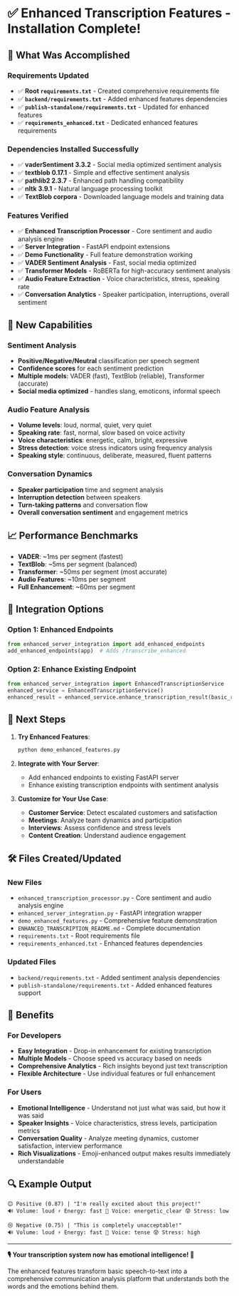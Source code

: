 # ✅ Enhanced Transcription Features - Installation Complete!

## 🎯 What Was Accomplished

### **Requirements Updated**
- ✅ **Root `requirements.txt`** - Created comprehensive requirements file
- ✅ **`backend/requirements.txt`** - Added enhanced features dependencies  
- ✅ **`publish-standalone/requirements.txt`** - Updated for enhanced features
- ✅ **`requirements_enhanced.txt`** - Dedicated enhanced features requirements

### **Dependencies Installed Successfully**
- ✅ **vaderSentiment 3.3.2** - Social media optimized sentiment analysis
- ✅ **textblob 0.17.1** - Simple and effective sentiment analysis  
- ✅ **pathlib2 2.3.7** - Enhanced path handling compatibility
- ✅ **nltk 3.9.1** - Natural language processing toolkit
- ✅ **TextBlob corpora** - Downloaded language models and training data

### **Features Verified**
- ✅ **Enhanced Transcription Processor** - Core sentiment and audio analysis engine
- ✅ **Server Integration** - FastAPI endpoint extensions
- ✅ **Demo Functionality** - Full feature demonstration working
- ✅ **VADER Sentiment Analysis** - Fast, social media optimized
- ✅ **Transformer Models** - RoBERTa for high-accuracy sentiment analysis  
- ✅ **Audio Feature Extraction** - Voice characteristics, stress, speaking rate
- ✅ **Conversation Analytics** - Speaker participation, interruptions, overall sentiment

## 🚀 New Capabilities

### **Sentiment Analysis**
- **Positive/Negative/Neutral** classification per speech segment
- **Confidence scores** for each sentiment prediction
- **Multiple models**: VADER (fast), TextBlob (reliable), Transformer (accurate)
- **Social media optimized** - handles slang, emoticons, informal speech

### **Audio Feature Analysis**
- **Volume levels**: loud, normal, quiet, very quiet
- **Speaking rate**: fast, normal, slow based on voice activity
- **Voice characteristics**: energetic, calm, bright, expressive  
- **Stress detection**: voice stress indicators using frequency analysis
- **Speaking style**: continuous, deliberate, measured, fluent patterns

### **Conversation Dynamics**
- **Speaker participation** time and segment analysis
- **Interruption detection** between speakers
- **Turn-taking patterns** and conversation flow
- **Overall conversation sentiment** and engagement metrics

## 📈 Performance Benchmarks
- **VADER**: ~1ms per segment (fastest)
- **TextBlob**: ~5ms per segment (balanced)  
- **Transformer**: ~50ms per segment (most accurate)
- **Audio Features**: ~10ms per segment
- **Full Enhancement**: ~60ms per segment

## 🔧 Integration Options

### **Option 1: Enhanced Endpoints**
```python
from enhanced_server_integration import add_enhanced_endpoints
add_enhanced_endpoints(app)  # Adds /transcribe_enhanced
```

### **Option 2: Enhance Existing Endpoint**
```python
from enhanced_server_integration import EnhancedTranscriptionService
enhanced_service = EnhancedTranscriptionService()
enhanced_result = enhanced_service.enhance_transcription_result(basic_result, waveform, sample_rate)
```

## 🎯 Next Steps

1. **Try Enhanced Features**:
   ```bash
   python demo_enhanced_features.py
   ```

2. **Integrate with Your Server**:
   - Add enhanced endpoints to existing FastAPI server
   - Enhance existing transcription endpoints with sentiment analysis

3. **Customize for Your Use Case**:
   - **Customer Service**: Detect escalated customers and satisfaction
   - **Meetings**: Analyze team dynamics and participation  
   - **Interviews**: Assess confidence and stress levels
   - **Content Creation**: Understand audience engagement

## 🛠️ Files Created/Updated

### **New Files**
- `enhanced_transcription_processor.py` - Core sentiment and audio analysis engine
- `enhanced_server_integration.py` - FastAPI integration wrapper
- `demo_enhanced_features.py` - Comprehensive feature demonstration  
- `ENHANCED_TRANSCRIPTION_README.md` - Complete documentation
- `requirements.txt` - Root requirements file
- `requirements_enhanced.txt` - Enhanced features dependencies

### **Updated Files**  
- `backend/requirements.txt` - Added sentiment analysis dependencies
- `publish-standalone/requirements.txt` - Added enhanced features support

## 🎉 Benefits

### **For Developers**
- **Easy Integration** - Drop-in enhancement for existing transcription
- **Multiple Models** - Choose speed vs accuracy based on needs
- **Comprehensive Analytics** - Rich insights beyond just text transcription
- **Flexible Architecture** - Use individual features or full enhancement

### **For Users**
- **Emotional Intelligence** - Understand not just what was said, but how it was said
- **Speaker Insights** - Voice characteristics, stress levels, participation metrics
- **Conversation Quality** - Analyze meeting dynamics, customer satisfaction, interview performance
- **Rich Visualizations** - Emoji-enhanced output makes results immediately understandable

## 🔍 Example Output

```
😊 Positive (0.87) | "I'm really excited about this project!"
🔊 Volume: loud ⚡ Energy: fast 🎵 Voice: energetic_clear 😰 Stress: low

😢 Negative (0.75) | "This is completely unacceptable!"  
🔊 Volume: loud ⚡ Energy: fast 🎵 Voice: tense 😰 Stress: high
```

---

**🎙️ Your transcription system now has emotional intelligence! 🚀**

The enhanced features transform basic speech-to-text into a comprehensive communication analysis platform that understands both the words and the emotions behind them. 